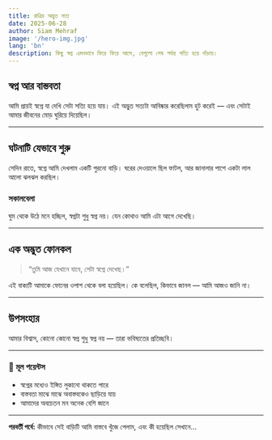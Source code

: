 ```yaml
---
title: রাত্রির অদ্ভুত সত্য
date: 2025-06-28
author: Siam Mehraf
image: '/hero-img.jpg'
lang: 'bn'
description: কিছু স্বপ্ন এমনভাবে ফিরে ফিরে আসে, যেগুলো শেষ পর্যন্ত সত্যি হয়ে দাঁড়ায়।
---
```


## স্বপ্ন আর বাস্তবতা

আমি প্রায়ই স্বপ্নে যা দেখি সেটা সত্যি হয়ে যায়। এই অদ্ভুত সত্যটা আবিষ্কার করেছিলাম হুট করেই — এবং সেটাই আমার জীবনের মোড় ঘুরিয়ে দিয়েছিল।

---

## ঘটনাটি যেভাবে শুরু

সেদিন রাতে, স্বপ্নে আমি দেখলাম একটি পুরনো বাড়ি। ঘরের দেওয়ালে ছিল ফাটল, আর জানালার পাশে একটা লাল আলো ঝলঝল করছিল।

### সকালবেলা

ঘুম থেকে উঠে মনে হচ্ছিল, স্বপ্নটা শুধু স্বপ্ন নয়। যেন কোথাও আমি এটা আগে দেখেছি।

---

## এক অদ্ভুত ফোনকল

> “তুমি আজ যেখানে যাবে, সেটা স্বপ্নে দেখেছ।”

এই বাক্যটি আমাকে ফোনের ওপাশ থেকে বলা হয়েছিল। কে বলেছিল, কিভাবে জানল — আমি আজও জানি না।

---

## উপসংহার

আমার বিশ্বাস, কোনো কোনো স্বপ্ন শুধু স্বপ্ন নয় — তারা ভবিষ্যতের প্রতিচ্ছবি।

---

### 📌 মূল পয়েন্টস

- স্বপ্নের মধ্যেও ইঙ্গিত লুকানো থাকতে পারে
- বাস্তবতা মাঝে মাঝে অবাস্তবকেও ছাড়িয়ে যায়
- আমাদের অবচেতন মন অনেক বেশি জানে

---

**পরবর্তী পর্বে:** কীভাবে সেই বাড়িটি আমি বাস্তবে খুঁজে পেলাম, এবং কী হয়েছিল সেখানে...
